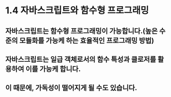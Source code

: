 1.4 자바스크립트와 함수형 프로그래밍
=================================

## 자바스크립트는 함수형 프로그래밍이 가능합니다.(높은 수준의 모듈화를 가능케 하는 효율적인 프로그래밍 방법)
## 자바스크립트는 일급 객체로서의 함수 특성과 클로저를 활용하여 이를 가능케 합니다.
## 이 때문에, 가독성이 떨어지게 될 수도 있습니다.